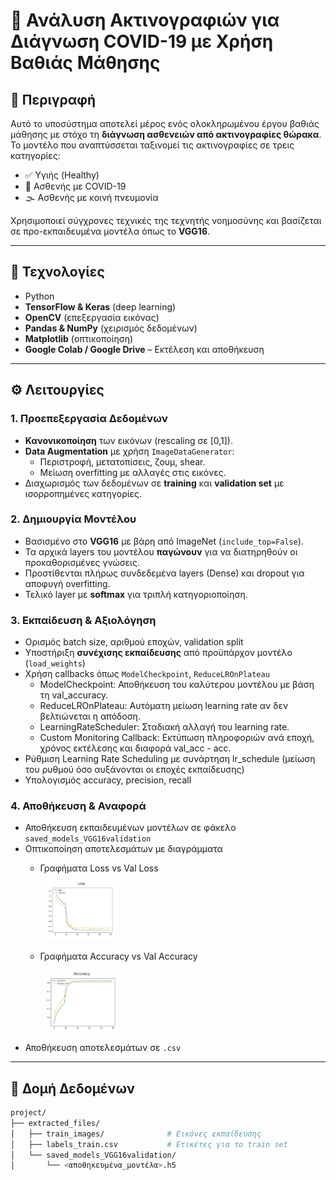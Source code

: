 # 🧠 Ανάλυση Ακτινογραφιών για Διάγνωση COVID-19 με Χρήση Βαθιάς Μάθησης

## 📌 Περιγραφή

Αυτό το υποσύστημα αποτελεί μέρος ενός ολοκληρωμένου έργου βαθιάς μάθησης με στόχο τη **διάγνωση ασθενειών από ακτινογραφίες θώρακα**. Το μοντέλο που αναπτύσσεται ταξινομεί τις ακτινογραφίες σε τρεις κατηγορίες:

- ✅ Υγιής (Healthy)
- 🦠 Ασθενής με COVID-19
- 🌫️ Ασθενής με κοινή πνευμονία

Χρησιμοποιεί σύγχρονες τεχνικές της τεχνητής νοημοσύνης και βασίζεται σε προ-εκπαιδευμένα μοντέλα όπως το **VGG16**.

---

## 🚀 Τεχνολογίες

- Python
- **TensorFlow & Keras** (deep learning)
- **OpenCV** (επεξεργασία εικόνας)
- **Pandas & NumPy** (χειρισμός δεδομένων)
- **Matplotlib** (οπτικοποίηση)
- **Google Colab / Google Drive** – Εκτέλεση και αποθήκευση


---

## ⚙️ Λειτουργίες

### 1. Προεπεξεργασία Δεδομένων

- **Κανονικοποίηση** των εικόνων (rescaling σε [0,1]).
- **Data Augmentation** με χρήση `ImageDataGenerator`:
  - Περιστροφή, μετατοπίσεις, ζουμ, shear.
  - Μείωση overfitting με αλλαγές στις εικόνες.
- Διαχωρισμός των δεδομένων σε **training** και **validation set** με ισορροπημένες κατηγορίες.


### 2. Δημιουργία Μοντέλου

- Βασισμένο στο **VGG16** με βάρη από ImageNet (`include_top=False`).
- Τα αρχικά layers του μοντέλου **παγώνουν** για να διατηρηθούν οι προκαθορισμένες γνώσεις.
- Προστίθενται πλήρως συνδεδεμένα layers (Dense) και dropout για αποφυγή overfitting.
- Τελικό layer με **softmax** για τριπλή κατηγοριοποίηση.

### 3. Εκπαίδευση & Αξιολόγηση

- Ορισμός batch size, αριθμού εποχών, validation split
- Υποστήριξη **συνέχισης εκπαίδευσης** από προϋπάρχον μοντέλο (`load_weights`)
- Χρήση callbacks όπως `ModelCheckpoint`, `ReduceLROnPlateau`
   - ModelCheckpoint: Αποθήκευση του καλύτερου μοντέλου με βάση τη val_accuracy.
   - ReduceLROnPlateau: Αυτόματη μείωση learning rate αν δεν βελτιώνεται η απόδοση.
   - LearningRateScheduler: Σταδιακή αλλαγή του learning rate.
   - Custom Monitoring Callback: Εκτύπωση πληροφοριών ανά εποχή, χρόνος εκτέλεσης και διαφορά val_acc - acc.
- Ρύθμιση Learning Rate Scheduling με συνάρτηση lr_schedule (μείωση του ρυθμού όσο αυξάνονται οι εποχές εκπαίδευσης)
- Υπολογισμός accuracy, precision, recall 

### 4. Αποθήκευση & Αναφορά

- Αποθήκευση εκπαιδευμένων μοντέλων σε φάκελο `saved_models_VGG16validation`
- Οπτικοποίηση αποτελεσμάτων με διαγράμματα
   - Γραφήματα Loss vs Val Loss
     
     <p align="left">
      <img src="https://github.com/haris2718/Deep_learning_covid/blob/main/assets/Loss.png" width="25%" hspace="10" />  
     </p>
     
   - Γραφήματα Accuracy vs Val Accuracy
     <p align="left">
      <img src="https://github.com/haris2718/Deep_learning_covid/blob/main/assets/Accuracy.png" width="25%" hspace="10" />  
     </p>
- Αποθήκευση αποτελεσμάτων σε `.csv`

---

## 📁 Δομή Δεδομένων

```bash
project/
├── extracted_files/
│   ├── train_images/              # Εικόνες εκπαίδευσης
│   ├── labels_train.csv           # Ετικέτες για το train set
│   └── saved_models_VGG16validation/
│       └── <αποθηκευμένα_μοντέλα>.h5



